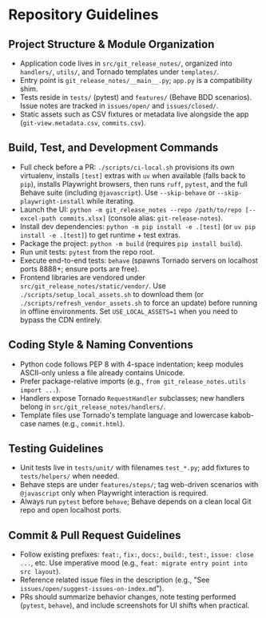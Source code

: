 # Repository Guidelines

## Project Structure & Module Organization
- Application code lives in `src/git_release_notes/`, organized into `handlers/`, `utils/`, and Tornado templates under `templates/`.
- Entry point is `git_release_notes/__main__.py`; `app.py` is a compatibility shim.
- Tests reside in `tests/` (pytest) and `features/` (Behave BDD scenarios). Issue notes are tracked in `issues/open/` and `issues/closed/`.
- Static assets such as CSV fixtures or metadata live alongside the app (`git-view.metadata.csv`, `commits.csv`).

## Build, Test, and Development Commands
- Full check before a PR: `./scripts/ci-local.sh` provisions its own virtualenv, installs `[test]` extras with `uv` when available (falls back to `pip`), installs Playwright browsers, then runs `ruff`, `pytest`, and the full Behave suite (including `@javascript`). Use `--skip-behave` or `--skip-playwright-install` while iterating.
- Launch the UI: `python -m git_release_notes --repo /path/to/repo [--excel-path commits.xlsx]` (console alias: `git-release-notes`).
- Install dev dependencies: `python -m pip install -e .[test]` (or `uv pip install -e .[test]`) to get runtime + test extras.
- Package the project: `python -m build` (requires `pip install build`).
- Run unit tests: `pytest` from the repo root.
- Execute end-to-end tests: `behave` (spawns Tornado servers on localhost ports 8888+; ensure ports are free).
- Frontend libraries are vendored under `src/git_release_notes/static/vendor/`. Use `./scripts/setup_local_assets.sh` to download them (or `./scripts/refresh_vendor_assets.sh` to force an update) before running in offline environments. Set `USE_LOCAL_ASSETS=1` when you need to bypass the CDN entirely.

## Coding Style & Naming Conventions
- Python code follows PEP 8 with 4-space indentation; keep modules ASCII-only unless a file already contains Unicode.
- Prefer package-relative imports (e.g., `from git_release_notes.utils import ...`).
- Handlers expose Tornado `RequestHandler` subclasses; new handlers belong in `src/git_release_notes/handlers/`.
- Template files use Tornado's template language and lowercase kabob-case names (e.g., `commit.html`).

## Testing Guidelines
- Unit tests live in `tests/unit/` with filenames `test_*.py`; add fixtures to `tests/helpers/` when needed.
- Behave steps are under `features/steps/`; tag web-driven scenarios with `@javascript` only when Playwright interaction is required.
- Always run `pytest` before `behave`; Behave depends on a clean local Git repo and open localhost ports.

## Commit & Pull Request Guidelines
- Follow existing prefixes: `feat:`, `fix:`, `docs:`, `build:`, `test:`, `issue: close ...`, etc. Use imperative mood (e.g., `feat: migrate entry point into src layout`).
- Reference related issue files in the description (e.g., "See `issues/open/suggest-issues-on-index.md`").
- PRs should summarize behavior changes, note testing performed (`pytest`, `behave`), and include screenshots for UI shifts when practical.
